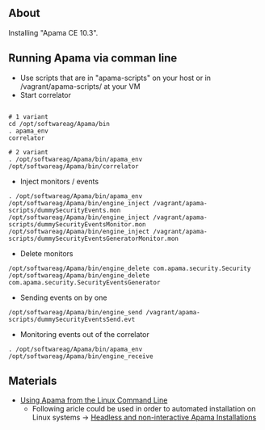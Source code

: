 ## About

Installing "Apama CE 10.3".

## Running Apama via comman line

* Use scripts that are in "apama-scripts" on your host or in /vagrant/apama-scripts/ at your VM
* Start correlator
```

# 1 variant
cd /opt/softwareag/Apama/bin
. apama_env
correlator

# 2 variant
. /opt/softwareag/Apama/bin/apama_env
/opt/softwareag/Apama/bin/correlator
```
* Inject monitors / events
```
. /opt/softwareag/Apama/bin/apama_env
/opt/softwareag/Apama/bin/engine_inject /vagrant/apama-scripts/dummySecurityEvents.mon
/opt/softwareag/Apama/bin/engine_inject /vagrant/apama-scripts/dummySecurityEventsMonitor.mon
/opt/softwareag/Apama/bin/engine_inject /vagrant/apama-scripts/dummySecurityEventsGeneratorMonitor.mon
```
* Delete monitors
```
/opt/softwareag/Apama/bin/engine_delete com.apama.security.Security
/opt/softwareag/Apama/bin/engine_delete com.apama.security.SecurityEventsGenerator
```
* Sending events on by one
```
/opt/softwareag/Apama/bin/engine_send /vagrant/apama-scripts/dummySecurityEventsSend.evt
```
* Monitoring events out of the correlator
```
. /opt/softwareag/Apama/bin/apama_env
/opt/softwareag/Apama/bin/engine_receive
```

## Materials

* [Using Apama from the Linux Command Line](https://www.youtube.com/watch?v=hin-u-Hip4E)
    + Following aricle could be used in order to automated installation on Linux systems -> [Headless and non-interactive Apama Installations](http://www.apamacommunity.com/headless-and-non-interactive-apama-installations/)
